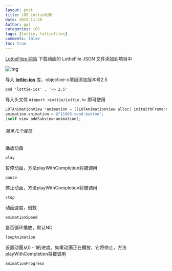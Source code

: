 ```yaml
---
layout: post
title: iOS Lottie动画
date: 2019-11-29
Author: gwl
categories: iOS
tags: [lottie, lottiefiles]
comments: false
toc: true
---
```




[LottieFiles 网站](https://lottiefiles.com/) 下载动画的 LottieFile  JSON 文件添加到项目中

![img](https://github.com/mouos/image-hosting-service/raw/master/images/2019-11-29-ios-lottie-animation-01.png)

导入 **[lottie-ios](https://github.com/airbnb/lottie-ios)** 库，objective-c项目添加版本号2.5

```
pod 'lottie-ios' , '~> 2.5'
```

导入头文件 `#import <Lottie/Lottie.h>` 即可使用

```objective-c
LOTAnimationView *animation = [[LOTAnimationView alloc] initWithFrame:CGRectMake(200, 200, 200, 200)];
animation.animation = @"11803-send-button";
[self.view addSubview:animation];
```

###### 简单几个属性

播放动画

`play`

暂停动画，方法playWithCompletion将被调用

`pause`

停止动画，方法playWithCompletion将被调用

`stop`

动画速度，倍数

`animationSpeed`

是否循环播放，默认NO

`loopAnimation`

设置动画从0 - 1的进度。如果动画正在播放，它将停止，方法playWithCompletion将被调用

`animationProgress`